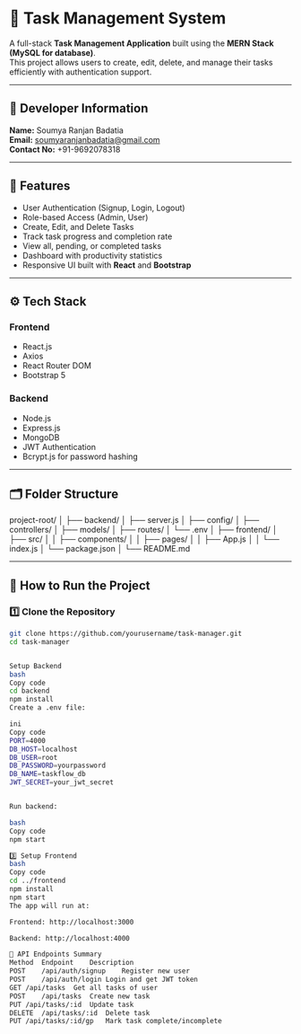 # 🧩 Task Management System

A full-stack **Task Management Application** built using the **MERN Stack (MySQL for database)**.  
This project allows users to create, edit, delete, and manage their tasks efficiently with authentication support.

---

## 👤 Developer Information

**Name:** Soumya Ranjan Badatia  
**Email:** soumyaranjanbadatia@gmail.com  
**Contact No:** +91-9692078318

---

## 🚀 Features

- User Authentication (Signup, Login, Logout)
- Role-based Access (Admin, User)
- Create, Edit, and Delete Tasks
- Track task progress and completion rate
- View all, pending, or completed tasks
- Dashboard with productivity statistics
- Responsive UI built with **React** and **Bootstrap**

---

## ⚙️ Tech Stack

### Frontend

- React.js
- Axios
- React Router DOM
- Bootstrap 5

### Backend

- Node.js
- Express.js
- MongoDB
- JWT Authentication
- Bcrypt.js for password hashing

---

## 🗂️ Folder Structure

project-root/
│
├── backend/
│ ├── server.js
│ ├── config/
│ ├── controllers/
│ ├── models/
│ ├── routes/
│ └── .env
│
├── frontend/
│ ├── src/
│ │ ├── components/
│ │ ├── pages/
│ │ ├── App.js
│ │ └── index.js
│ └── package.json
│
└── README.md

---

## 🧠 How to Run the Project

### 1️⃣ Clone the Repository

```bash
git clone https://github.com/yourusername/task-manager.git
cd task-manager


Setup Backend
bash
Copy code
cd backend
npm install
Create a .env file:

ini
Copy code
PORT=4000
DB_HOST=localhost
DB_USER=root
DB_PASSWORD=yourpassword
DB_NAME=taskflow_db
JWT_SECRET=your_jwt_secret


Run backend:

bash
Copy code
npm start

3️⃣ Setup Frontend
bash
Copy code
cd ../frontend
npm install
npm start
The app will run at:

Frontend: http://localhost:3000

Backend: http://localhost:4000

🔗 API Endpoints Summary
Method	Endpoint	Description
POST	/api/auth/signup	Register new user
POST	/api/auth/login	Login and get JWT token
GET	/api/tasks	Get all tasks of user
POST	/api/tasks	Create new task
PUT	/api/tasks/:id	Update task
DELETE	/api/tasks/:id	Delete task
PUT	/api/tasks/:id/gp	Mark task complete/incomplete

```
